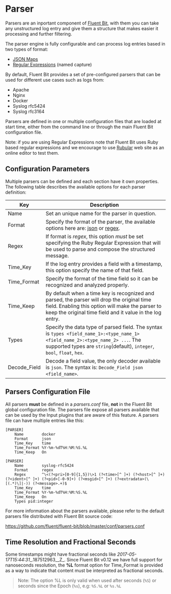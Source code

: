 # Parser

Parsers are an inportant component of [Fluent Bit](http://fluentbit.io), with them you can take any unstructured log entry and give them a structure that makes easier it processing and further filtering.

The parser engine is fully configurable and can process log entries based in two types of format:

- [JSON Maps](json.md)
- [Regular Expressions](regular_expression.md) (named capture)

By default, Fluent Bit provides a set of pre-configured parsers that can be used for different use cases such as logs from:

- Apache
- Nginx
- Docker
- Syslog rfc5424
- Syslog rfc3164

Parsers are defined in one or multiple configuration files that are loaded at start time, either from the command line or through the main Fluent Bit configuration file.

Note: if you are using Regular Expressions note that Fluent Bit uses Ruby based regular expressions and we encourage to use [Rubular](http://www.rubular.com) web site as an online editor to test them.

## Configuration Parameters

Multiple parsers can be defined and each section have it own properties. The following table describes the available options for each parser definition:

| Key         | Description                                            |
|-------------|--------------------------------------------------------|
| Name        | Set an unique name for the parser in question.         |
| Format      | Specify the format of the parser, the available options here are: [json](json.md) or [regex](regular_expression.md). |
| Regex       | If format is _regex_, this option _must_ be set specifying the Ruby Regular Expression that will be used to parse and compose the structured message. |
| Time\_Key    | If the log entry provides a field with a timestamp, this option specify the name of that field. |
| Time\_Format | Specify the format of the time field so it can be recognized and analyzed properly. |
| Time_Keep    | By default when a time key is recognized and parsed, the parser will drop the original time field. Enabling this option will make the parser to keep the original time field and it value in the log entry. |
| Types        | Specify the data type of parsed field. The syntax is `types <field_name_1>:<type_name_1> <field_name_2>:<type_name_2> ...`. The supported types are `string`(default), `integer`, `bool`, `float`, `hex`.|
| Decode_Field | Decode a field value, the only decoder available is `json`. The syntax is: `Decode_Field json <field_name>`.

## Parsers Configuration File

All parsers __must__ be defined in a _parsers.conf_ file, __not__ in the Fluent Bit global configuration file. The parsers file expose all parsers available that can be used by the Input plugins that are aware of this feature. A parsers file can have multiple entries like this:

```
[PARSER]
    Name        docker
    Format      json
    Time_Key    time
    Time_Format %Y-%m-%dT%H:%M:%S.%L
    Time_Keep   On

[PARSER]
    Name        syslog-rfc5424
    Format      regex
    Regex       ^\<(?<pri>[0-9]{1,5})\>1 (?<time>[^ ]+) (?<host>[^ ]+) (?<ident>[^ ]+) (?<pid>[-0-9]+) (?<msgid>[^ ]+) (?<extradata>(\[(.*)\]|-)) (?<message>.+)$
    Time_Key    time
    Time_Format %Y-%m-%dT%H:%M:%S.%L
    Time_Keep   On
    Types pid:integer
```

For more information about the parsers available, please refer to the default parsers file distributed with Fluent Bit source code:

https://github.com/fluent/fluent-bit/blob/master/conf/parsers.conf

## Time Resolution and Fractional Seconds

Some timestamps might have fractional seconds like _2017-05-17T15:44:31__.187512963__Z_. Since Fluent Bit v0.12 we have full support for nanoseconds resolution, the __%L__ format option for Time\_Format is provided as a way to indicate that content must be interpreted as fractional seconds.

> Note: The option %L is only valid when used after seconds (`%S`) or seconds since the Epoch (`%s`), e.g: `%S.%L` or `%s.%L`
